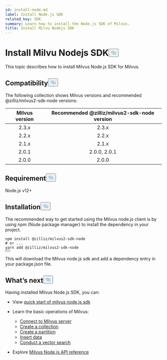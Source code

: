 ```yaml
---
id: install-node.md
label: Install Node.js SDK
related_key: SDK
summary: Learn how to install the Node.js SDK of Milvus.
title: Install Milvu Nodejs SDK
---
```

<h1 id="Install-Milvu-Nodejs-SDK" class="common-anchor-header">Install Milvu Nodejs SDK<button data-href="#Install-Milvu-Nodejs-SDK" class="anchor-icon" translate="no">
      <svg translate="no"
        aria-hidden="true"
        focusable="false"
        height="20"
        version="1.1"
        viewBox="0 0 16 16"
        width="16"
      >
        <path
          fill="#0092E4"
          fill-rule="evenodd"
          d="M4 9h1v1H4c-1.5 0-3-1.69-3-3.5S2.55 3 4 3h4c1.45 0 3 1.69 3 3.5 0 1.41-.91 2.72-2 3.25V8.59c.58-.45 1-1.27 1-2.09C10 5.22 8.98 4 8 4H4c-.98 0-2 1.22-2 2.5S3 9 4 9zm9-3h-1v1h1c1 0 2 1.22 2 2.5S13.98 12 13 12H9c-.98 0-2-1.22-2-2.5 0-.83.42-1.64 1-2.09V6.25c-1.09.53-2 1.84-2 3.25C6 11.31 7.55 13 9 13h4c1.45 0 3-1.69 3-3.5S14.5 6 13 6z"
        ></path>
      </svg>
    </button></h1><p>This topic describes how to install Milvus Node.js SDK for Milvus.</p>
<h2 id="Compatibility" class="common-anchor-header">Compatibility<button data-href="#Compatibility" class="anchor-icon" translate="no">
      <svg translate="no"
        aria-hidden="true"
        focusable="false"
        height="20"
        version="1.1"
        viewBox="0 0 16 16"
        width="16"
      >
        <path
          fill="#0092E4"
          fill-rule="evenodd"
          d="M4 9h1v1H4c-1.5 0-3-1.69-3-3.5S2.55 3 4 3h4c1.45 0 3 1.69 3 3.5 0 1.41-.91 2.72-2 3.25V8.59c.58-.45 1-1.27 1-2.09C10 5.22 8.98 4 8 4H4c-.98 0-2 1.22-2 2.5S3 9 4 9zm9-3h-1v1h1c1 0 2 1.22 2 2.5S13.98 12 13 12H9c-.98 0-2-1.22-2-2.5 0-.83.42-1.64 1-2.09V6.25c-1.09.53-2 1.84-2 3.25C6 11.31 7.55 13 9 13h4c1.45 0 3-1.69 3-3.5S14.5 6 13 6z"
        ></path>
      </svg>
    </button></h2><p>The following collection shows Milvus versions and recommended @zilliz/milvus2-sdk-node versions:</p>
<table>
<thead>
<tr><th style="text-align:center">Milvus version</th><th style="text-align:center">Recommended @zilliz/milvus2-sdk-node version</th></tr>
</thead>
<tbody>
<tr><td style="text-align:center">2.3.x</td><td style="text-align:center">2.3.x</td></tr>
<tr><td style="text-align:center">2.2.x</td><td style="text-align:center">2.2.x</td></tr>
<tr><td style="text-align:center">2.1.x</td><td style="text-align:center">2.1.x</td></tr>
<tr><td style="text-align:center">2.0.1</td><td style="text-align:center">2.0.0, 2.0.1</td></tr>
<tr><td style="text-align:center">2.0.0</td><td style="text-align:center">2.0.0</td></tr>
</tbody>
</table>
<h2 id="Requirement" class="common-anchor-header">Requirement<button data-href="#Requirement" class="anchor-icon" translate="no">
      <svg translate="no"
        aria-hidden="true"
        focusable="false"
        height="20"
        version="1.1"
        viewBox="0 0 16 16"
        width="16"
      >
        <path
          fill="#0092E4"
          fill-rule="evenodd"
          d="M4 9h1v1H4c-1.5 0-3-1.69-3-3.5S2.55 3 4 3h4c1.45 0 3 1.69 3 3.5 0 1.41-.91 2.72-2 3.25V8.59c.58-.45 1-1.27 1-2.09C10 5.22 8.98 4 8 4H4c-.98 0-2 1.22-2 2.5S3 9 4 9zm9-3h-1v1h1c1 0 2 1.22 2 2.5S13.98 12 13 12H9c-.98 0-2-1.22-2-2.5 0-.83.42-1.64 1-2.09V6.25c-1.09.53-2 1.84-2 3.25C6 11.31 7.55 13 9 13h4c1.45 0 3-1.69 3-3.5S14.5 6 13 6z"
        ></path>
      </svg>
    </button></h2><p>Node.js v12+</p>
<h2 id="Installation" class="common-anchor-header">Installation<button data-href="#Installation" class="anchor-icon" translate="no">
      <svg translate="no"
        aria-hidden="true"
        focusable="false"
        height="20"
        version="1.1"
        viewBox="0 0 16 16"
        width="16"
      >
        <path
          fill="#0092E4"
          fill-rule="evenodd"
          d="M4 9h1v1H4c-1.5 0-3-1.69-3-3.5S2.55 3 4 3h4c1.45 0 3 1.69 3 3.5 0 1.41-.91 2.72-2 3.25V8.59c.58-.45 1-1.27 1-2.09C10 5.22 8.98 4 8 4H4c-.98 0-2 1.22-2 2.5S3 9 4 9zm9-3h-1v1h1c1 0 2 1.22 2 2.5S13.98 12 13 12H9c-.98 0-2-1.22-2-2.5 0-.83.42-1.64 1-2.09V6.25c-1.09.53-2 1.84-2 3.25C6 11.31 7.55 13 9 13h4c1.45 0 3-1.69 3-3.5S14.5 6 13 6z"
        ></path>
      </svg>
    </button></h2><p>The recommended way to get started using the Milvus node.js client is by using npm (Node package manager) to install the dependency in your project.</p>
<pre><code translate="no" class="language-javascript">npm install @zilliz/milvus2-sdk-node
<span class="hljs-comment"># or ...</span>
yarn add @zilliz/milvus2-sdk-node
<button class="copy-code-btn"></button></code></pre>
<p>This will download the Milvus node.js sdk and add a dependency entry in your package.json file.</p>
<h2 id="Whats-next" class="common-anchor-header">What’s next<button data-href="#Whats-next" class="anchor-icon" translate="no">
      <svg translate="no"
        aria-hidden="true"
        focusable="false"
        height="20"
        version="1.1"
        viewBox="0 0 16 16"
        width="16"
      >
        <path
          fill="#0092E4"
          fill-rule="evenodd"
          d="M4 9h1v1H4c-1.5 0-3-1.69-3-3.5S2.55 3 4 3h4c1.45 0 3 1.69 3 3.5 0 1.41-.91 2.72-2 3.25V8.59c.58-.45 1-1.27 1-2.09C10 5.22 8.98 4 8 4H4c-.98 0-2 1.22-2 2.5S3 9 4 9zm9-3h-1v1h1c1 0 2 1.22 2 2.5S13.98 12 13 12H9c-.98 0-2-1.22-2-2.5 0-.83.42-1.64 1-2.09V6.25c-1.09.53-2 1.84-2 3.25C6 11.31 7.55 13 9 13h4c1.45 0 3-1.69 3-3.5S14.5 6 13 6z"
        ></path>
      </svg>
    </button></h2><p>Having installed Milvus Node.js SDK, you can:</p>
<ul>
<li><p>View <a href="https://github.com/milvus-io/milvus-sdk-node">quick start of milvus node.js sdk</a></p></li>
<li><p>Learn the basic operations of Milvus:</p>
<ul>
<li><a href="/docs/manage_connection.md">Connect to Milvus server</a></li>
<li><a href="/docs/create_collection.md">Create a collection</a></li>
<li><a href="/docs/create_partition.md">Create a partition</a></li>
<li><a href="/docs/insert_data.md">Insert data</a></li>
<li><a href="/docs/search.md">Conduct a vector search</a></li>
</ul></li>
<li><p>Explore <a href="/api-reference/node/v2.3.x/About.md">Milvus Node.js API reference</a></p></li>
</ul>
